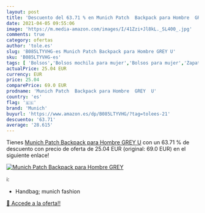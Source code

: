 ```yaml
---
layout: post
title: 'Descuento del 63.71 % en Munich Patch  Backpack para Hombre  GREY'
date: 2021-04-05 09:55:06
image: 'https://m.media-amazon.com/images/I/41Zzi+Jl8kL._SL400_.jpg'
comments: true
category: ofertas
author: 'tole.es'
slug: 'B085LTYVHG-es Munich Patch Backpack para Hombre GREY U'
sku: 'B085LTYVHG-es'
tags: [ 'Bolsos','Bolsos mochila para mujer','Bolsos para mujer','Zapatos y complementos','backpack','munich', ]
actualPrice: 25.04 EUR
currency: EUR
price: 25.04
comparePrice: 69.0 EUR
prodname: 'Munich Patch  Backpack para Hombre  GREY  U'
country: 'es'
flag: '🇪🇸'
brand: 'Munich'
buyurl: 'https://www.amazon.es/dp/B085LTYVHG/?tag=tolees-21'
descuento: '63.71'
average: '28.615'
---
```


Tienes [Munich Patch  Backpack para Hombre  GREY  U](https://www.amazon.es/dp/B085LTYVHG/?tag=tolees-21) con un 63.71 % de descuento con precio de oferta de 25.04 EUR (original: 69.0 EUR) en el siguiente enlace!

[![Munich Patch  Backpack para Hombre  GREY](https://m.media-amazon.com/images/I/41Zzi+Jl8kL._SL400_.jpg)](https://www.amazon.es/dp/B085LTYVHG/?tag=tolees-21)

ℹ️:

- Handbag; munich fashion

[🛒 Accede a la oferta!!](https://www.amazon.es/dp/B085LTYVHG/?tag=tolees-21)
